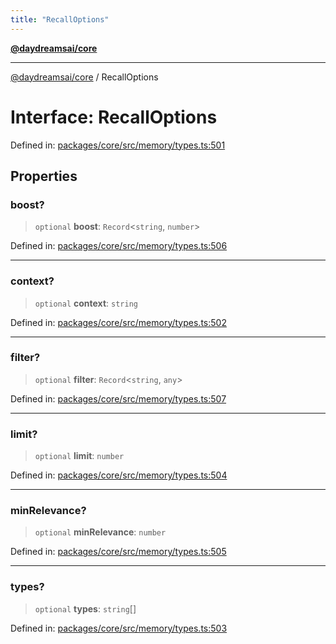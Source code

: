 ```yaml
---
title: "RecallOptions"
---
```


[**@daydreamsai/core**](./api-reference.md)

***

[@daydreamsai/core](./api-reference.md) / RecallOptions

# Interface: RecallOptions

Defined in: [packages/core/src/memory/types.ts:501](https://github.com/dojoengine/daydreams/blob/cade502c379b7b9e103832026447c86310638fce/packages/core/src/memory/types.ts#L501)

## Properties

### boost?

> `optional` **boost**: `Record`\<`string`, `number`\>

Defined in: [packages/core/src/memory/types.ts:506](https://github.com/dojoengine/daydreams/blob/cade502c379b7b9e103832026447c86310638fce/packages/core/src/memory/types.ts#L506)

***

### context?

> `optional` **context**: `string`

Defined in: [packages/core/src/memory/types.ts:502](https://github.com/dojoengine/daydreams/blob/cade502c379b7b9e103832026447c86310638fce/packages/core/src/memory/types.ts#L502)

***

### filter?

> `optional` **filter**: `Record`\<`string`, `any`\>

Defined in: [packages/core/src/memory/types.ts:507](https://github.com/dojoengine/daydreams/blob/cade502c379b7b9e103832026447c86310638fce/packages/core/src/memory/types.ts#L507)

***

### limit?

> `optional` **limit**: `number`

Defined in: [packages/core/src/memory/types.ts:504](https://github.com/dojoengine/daydreams/blob/cade502c379b7b9e103832026447c86310638fce/packages/core/src/memory/types.ts#L504)

***

### minRelevance?

> `optional` **minRelevance**: `number`

Defined in: [packages/core/src/memory/types.ts:505](https://github.com/dojoengine/daydreams/blob/cade502c379b7b9e103832026447c86310638fce/packages/core/src/memory/types.ts#L505)

***

### types?

> `optional` **types**: `string`[]

Defined in: [packages/core/src/memory/types.ts:503](https://github.com/dojoengine/daydreams/blob/cade502c379b7b9e103832026447c86310638fce/packages/core/src/memory/types.ts#L503)
